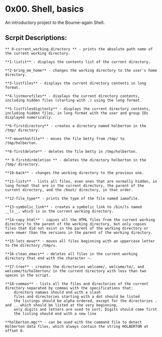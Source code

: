 # 0x00. Shell, basics

An introductory project to the Bourne-again Shell.
## Scrpit Descriptions:

    ** 0-current_working_directory ** - prints the absolute path name of the current working directory.

    **1-listit** - displays the contents list of the current directory.

    **2-bring_me_home** - changes the working directory to the user's home directory.

    **3-listfiles** - displays the current directory contents in long format.

    **4-listmorefiles** - displays the current directory contents, including hidden files (starting with .) using the long format.

    **5-listfilesdigitonly** - displays the current directory contents, including hidden files, in long format with the user and group IDs displayed numerically.

    **6-firstdirectory** - creates a directory named holberton in the /tmp/ directory.

    **7-movethatfile** - moves the file betty from /tmp/ to /tmp/holberton.

    **8-firstdelete** - deletes the file betty in /tmp/holberton.

    ** 9-firstdirdeletion ** - deletes the directory holberton in the /tmp/ directory.
    
    **10-back** - changes the working directory to the previous one.

    **11-lists** - lists all files, even ones that are normally hidden, in long format that are in the current directory, the parent of the current directory, and the /boot/ directory, in that order.

    **12-file_type** - prints the type of the file named iamafile.

    **13-symbolic_link** - creates a symbolic link to /bin/ls named __ls__, which is in the current working directory.

    **14-copy_html** - copies all the HTML files from the current working directory to the parent of the working directory, but only copies files that did not exist in the parent of the working directory or were newer than the versions in the parent of the working directory.

    **15-lets_move** - moves all files beginning with an uppercase letter to the directory /tmp/u.

    **16-clean_emacs** - deletes all files in the current working directory that end with the character ~.

    **17-tree** - creates the directories welcome/, welcome/to/, and welcome/to/holberton/ in the current directory with less than two spaces in the script.

    **18-commas** - lists all the files and directories of the current directory separated by commas with the specifications that:
        directory namaes should end with a slash
        files and directories starting with a dot should be listed
        the listings should be alpha ordered, except for the directories . and .. which should be listed at the very beginning,
        only digits and letters are used to sort; Digits should come first
        the listing should end with a new line

    **holberton.mgc** - can be used with the command file to detect Holberton data files, which always contain the string HOLBERTON at offset 0.
